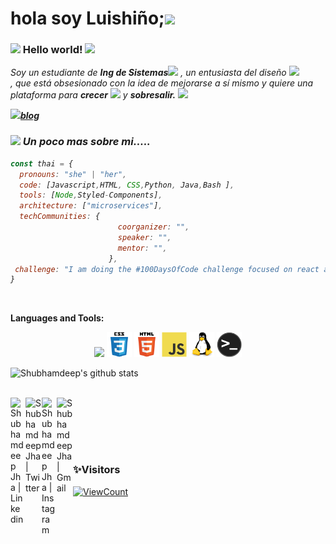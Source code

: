 
# hola soy Luishiño;<img src="https://github.com/TheDudeThatCode/TheDudeThatCode/blob/master/Assets/Mario_Hello_Big.gif" width="30px">

### <img src="https://github.com/TheDudeThatCode/TheDudeThatCode/blob/master/Assets/Hi.gif" width="29px"> Hello world!&nbsp;<img src="https://github.com/TheDudeThatCode/TheDudeThatCode/blob/master/Assets/Earth.gif" width="24px">




<p>
  <em>
 Soy un estudiante de  <b>Ing de Sistemas</b><img src="https://github.com/TheDudeThatCode/TheDudeThatCode/blob/master/Assets/Developer.gif" width="30px">  , un entusiasta del diseño</b>&nbsp;<img src="https://github.com/TheDudeThatCode/TheDudeThatCode/blob/master/Assets/Designer.gif" width="36px"><br> , que está obsesionado con la idea de mejorarse a sí mismo y quiere una plataforma para <b>crecer</b> <img src="https://github.com/TheDudeThatCode/TheDudeThatCode/blob/master/Assets/Rocket.gif" width="18px"> y <b>sobresalir.</b> <img src="https://github.com/TheDudeThatCode/TheDudeThatCode/blob/master/Assets/Medal.gif" width="20px">
 
  <a href="https://lpericena.blogspot.com/"><b><img src="https://media.giphy.com/media/mGcNjsfWAjY5AEZNw6/giphy.gif" width="50">blog</b></a>


<!--<img align='right' src="https://media.giphy.com/media/ieyl9zmCjO4b4t6qoY/giphy.gif" width="230">-->


### <img src="https://media.giphy.com/media/VgCDAzcKvsR6OM0uWg/giphy.gif" width="50">  Un poco mas sobre mi.....  

```javascript
const thai = {
  pronouns: "she" | "her",
  code: [Javascript,HTML, CSS,Python, Java,Bash ],
  tools: [Node,Styled-Components],
  architecture: ["microservices"],
  techCommunities: {
                        coorganizer: "",
                        speaker: "",
                        mentor: "",
                      },
 challenge: "I am doing the #100DaysOfCode challenge focused on react and typescript"
}
```

  
  </em>  
</p>


<br>

**Languages and Tools:**  

<!--<code><img height="20" src="https://pytorch.org/assets/images/pytorch-logo.png"></code>-->
<!--<code><img height="20" src="https://raw.githubusercontent.com/github/explore/80688e429a7d4ef2fca1e82350fe8e3517d3494d/topics/tensorflow/tensorflow.png"></code>-->
<p align="center">

<img height="40" src="https://camo.githubusercontent.com/bbb327d6ba7708520eaafd13396fed64d73bf5df5c4cdd0ba03cf0843f7a9340/68747470733a2f2f7777772e766563746f726c6f676f2e7a6f6e652f6c6f676f732f676e755f626173682f676e755f626173682d69636f6e2e737667">
<img height="40" src="https://raw.githubusercontent.com/devicons/devicon/master/icons/css3/css3-original-wordmark.svg">
<!--<code><img height="20" src="https://raw.githubusercontent.com/github/explore/80688e429a7d4ef2fca1e82350fe8e3517d3494d/topics/vue/vue.png"></code>-->
<!--<code><img height="20" src="https://raw.githubusercontent.com/github/explore/80688e429a7d4ef2fca1e82350fe8e3517d3494d/topics/react/react.png"></code>-->
<img height="40" src="https://raw.githubusercontent.com/devicons/devicon/master/icons/html5/html5-original-wordmark.svg">
<img height="40" src="https://raw.githubusercontent.com/devicons/devicon/master/icons/javascript/javascript-original.svg">
<!--<code><img height="20" src="https://raw.githubusercontent.com/github/explore/80688e429a7d4ef2fca1e82350fe8e3517d3494d/topics/mysql/mysql.png"></code>-->
<!--<code><img height="20" src="https://raw.githubusercontent.com/github/explore/80688e429a7d4ef2fca1e82350fe8e3517d3494d/topics/firebase/firebase.png"></code>-->
<img height="40" src="https://raw.githubusercontent.com/devicons/devicon/master/icons/linux/linux-original.svg">
<img height="40" src="https://raw.githubusercontent.com/github/explore/80688e429a7d4ef2fca1e82350fe8e3517d3494d/topics/terminal/terminal.png">

</p>


![Shubhamdeep's github stats](https://github-readme-stats.vercel.app/api?username=Pericena&show_icons=true&hide_border=true)






<br>

  <a href="https://www.linkedin.com/in/lpericena/">
    <img align="left" alt="Shubhamdeep Jha | Linkedin" width="24px" src="https://github.com/TheDudeThatCode/TheDudeThatCode/blob/master/Assets/Linkedin.svg" />
  </a>
  <a href="https://twitter.com/Lpericena">
    <img align="left" alt="Shubhamdeep Jha | Twitter" width="26px" src="https://github.com/TheDudeThatCode/TheDudeThatCode/blob/master/Assets/Twitter.svg" />
  </a>
  <a href="https://www.instagram.com/lpericena/">
    <img align="left" alt="Shubhamdeep Jha | Instagram" width="24px" src="https://github.com/TheDudeThatCode/TheDudeThatCode/blob/master/Assets/Instagram.svg" />
  </a>
  <a href="#">
    <img align="left" alt="Shubhamdeep Jha | Gmail" width="26px" src="https://github.com/TheDudeThatCode/TheDudeThatCode/blob/master/Assets/Gmail.svg" />
  </a>

<br><br><br><br>





### ✨Visitors
[![ViewCount](https://views.whatilearened.today/views/github/Pericena/ismlhbb.svg?cache=remove)](#)










<!--
**Pericena/Pericena** is a ✨ _special_ ✨ repository because its `README.md` (this file) appears on your GitHub profile.

Here are some ideas to get you started:

- 🔭 I’m currently working on ...
- 🌱 I’m currently learning ...
- 👯 I’m looking to collaborate on ...
- 🤔 I’m looking for help with ...
- 💬 Ask me about ...
- 📫 How to reach me: ...
- 😄 Pronouns: ...
- ⚡ Fun fact: ...
-->
